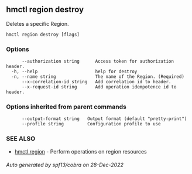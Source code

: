 ## hmctl region destroy

Deletes a specific Region.

```
hmctl region destroy [flags]
```

### Options

```
      --authorization string      Access token for authorization header.
  -h, --help                      help for destroy
  -n, --name string               The name of the Region. (Required)
      --x-correlation-id string   Add correlation id to header.
      --x-request-id string       Add operation idempotence id to header.
```

### Options inherited from parent commands

```
      --output-format string   Output format (default "pretty-print")
      --profile string         Configuration profile to use
```

### SEE ALSO

* [hmctl region](hmctl_region.md)	 - Perform operations on region resources

###### Auto generated by spf13/cobra on 28-Dec-2022
